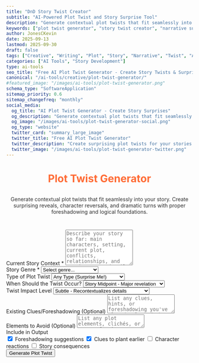 ```yaml
---
title: "DnD Story Twist Creator"
subtitle: "AI-Powered Plot Twist and Story Surprise Tool"
description: "Generate contextual plot twists that fit seamlessly into your story. Create surprising reveals, unexpected turns, and shocking moments for any narrative genre."
keywords: ["plot twist generator", "story twist creator", "narrative surprise", "story generator", "creative writing tool", "plot device", "story development", "writing inspiration", "twist ideas", "story elements"]
author: JonesCKevin
date: 2025-09-13
lastmod: 2025-09-30
draft: false
tags: ["Creative", "Writing", "Plot", "Story", "Narrative", "Twist", "AI", "Tools"]
categories: ["AI Tools", "Story Development"]
type: ai-tools
seo_title: "Free AI Plot Twist Generator - Create Story Twists & Surprises"
canonical: "/ai-tools/creative/plot-twist-generator/"
#featured_image: "/images/ai-tools/plot-twist-generator.png"
schema_type: "SoftwareApplication"
sitemap_priority: 0.6
sitemap_changefreq: "monthly"
social_media:
  og_title: "AI Plot Twist Generator - Create Story Surprises"
  og_description: "Generate contextual plot twists that fit seamlessly into your story. Perfect for writers seeking unexpected narrative turns."
  og_image: "/images/ai-tools/plot-twist-generator-social.png"
  og_type: "website"
  twitter_card: "summary_large_image"
  twitter_title: "Free AI Plot Twist Generator"
  twitter_description: "Create surprising plot twists for your stories with AI. Generate unexpected turns and shocking reveals."
  twitter_image: "/images/ai-tools/plot-twist-generator-twitter.png"
---
```


<link rel="stylesheet" href="plot-twist-generator.css">


<h1 style="text-align: center; margin-bottom: 30px; color: #ff6b35;">Plot Twist Generator</h1>
<p style="text-align: center; margin-bottom: 40px; opacity: 0.9;">
                Generate contextual plot twists that fit seamlessly into your story. Create surprising reveals, 
                character reversals, and dramatic turns with proper foreshadowing and logical foundations.
            </p>
<form onsubmit="generateTwist(); return false;">
<div class="form-group">
<label for="storyContext">Current Story Context *</label>
<textarea id="storyContext" placeholder="Describe your story so far: main characters, setting, current plot, conflicts, relationships, and any important details that a plot twist should consider..." required="" rows="6"></textarea>
</div>
<div class="form-group">
<label for="genre">Story Genre *</label>
<select id="genre" required="">
<option value="">Select genre...</option>
<option value="mystery">Mystery/Detective</option>
<option value="thriller">Thriller/Suspense</option>
<option value="fantasy">Fantasy</option>
<option value="sci-fi">Science Fiction</option>
<option value="romance">Romance</option>
<option value="horror">Horror</option>
<option value="drama">Drama</option>
<option value="adventure">Adventure</option>
<option value="comedy">Comedy</option>
<option value="historical">Historical Fiction</option>
<option value="crime">Crime</option>
<option value="psychological">Psychological</option>
<option value="literary">Literary Fiction</option>
<option value="young-adult">Young Adult</option>
<option value="superhero">Superhero</option>
<option value="western">Western</option>
<option value="mixed">Mixed/Multiple Genres</option>
</select>
</div>
<div class="form-group">
<label for="twistType">Type of Plot Twist</label>
<select id="twistType">
<option value="any">Any Type (Surprise Me!)</option>
<option value="identity">Character Identity Reveal</option>
<option value="betrayal">Betrayal/Alliance Switch</option>
<option value="hidden-connection">Hidden Character Connection</option>
<option value="false-reality">False Reality/Simulation</option>
<option value="time-manipulation">Time Travel/Manipulation</option>
<option value="unreliable-narrator">Unreliable Narrator Reveal</option>
<option value="moral-reversal">Moral Reversal (Hero/Villain)</option>
<option value="hidden-motive">Hidden Motive Reveal</option>
<option value="fake-death">Fake Death/Return</option>
<option value="secret-organization">Secret Organization</option>
<option value="family-secret">Family Secret/Heritage</option>
<option value="prophecy-subversion">Prophecy Subversion</option>
<option value="technology-reveal">Technology/Magic Reveal</option>
<option value="past-connection">Past Event Connection</option>
<option value="parallel-reality">Parallel World/Reality</option>
</select>
</div>
<div class="form-group">
<label for="twistTiming">When Should the Twist Occur?</label>
<select id="twistTiming">
<option value="midpoint">Story Midpoint - Major revelation</option>
<option value="climax">Near Climax - Final major twist</option>
<option value="resolution">Resolution - Epilogue surprise</option>
<option value="early">Early Story - Sets new direction</option>
<option value="multiple">Multiple Points - Series of reveals</option>
</select>
</div>
<div class="form-group">
<label for="impactLevel">Twist Impact Level</label>
<select id="impactLevel">
<option value="subtle">Subtle - Recontextualizes details</option>
<option value="moderate">Moderate - Changes story direction</option>
<option value="major">Major - Transforms entire narrative</option>
<option value="game-changing">Game-Changing - Everything is different</option>
</select>
</div>
<div class="form-group">
<label for="existingClues">Existing Clues/Foreshadowing (Optional)</label>
<textarea id="existingClues" placeholder="List any clues, hints, or foreshadowing you've already planted that the twist should incorporate or build upon..." rows="3"></textarea>
</div>
<div class="form-group">
<label for="avoidElements">Elements to Avoid (Optional)</label>
<textarea id="avoidElements" placeholder="List any plot elements, clichés, or types of twists you want to avoid..." rows="2"></textarea>
</div>
<div class="form-group">
<label for="includeOptions">Include in Output</label>
<div class="checkbox-group">
<div class="checkbox-row">
<label class="checkbox-inline"><input checked="" id="includeForeshadowing" type="checkbox"/> Foreshadowing suggestions</label>
<label class="checkbox-inline"><input checked="" id="includeClues" type="checkbox"/> Clues to plant earlier</label>
<label class="checkbox-inline"><input id="includeReactions" type="checkbox"/> Character reactions</label>
<label class="checkbox-inline"><input id="includeConsequences" type="checkbox"/> Story consequences</label>
</div>
</div>
</div>
<button type="submit" class="btn-primary">Generate Plot Twist</button>
</form>
<div class="ai-loading" id="loadingDiv" style="display: none;">
    <div class="ai-loading-spinner"></div>
    <div>Crafting your plot twist...</div>
</div>
<div id="errorDiv" style="display: none;"></div>
<div id="resultDiv" style="display: none;">
<h3 style="color: #ff6b35; margin-bottom: 20px;">Your Plot Twist</h3>
<div class="result-content" id="resultContent"></div>
<div style="margin-top: 30px; gap: 15px; display: flex; justify-content: center; flex-wrap: wrap;">
<button class="btn-primary" onclick="generateAlternative()" style="width: auto; padding: 10px 20px; background: linear-gradient(135deg, #ff6b35, #ff8555);">🔄 Alternative Twist</button>
<button class="btn-primary" onclick="copyResult()" style="width: auto; padding: 10px 20px;">📋 Copy to Clipboard</button>
<button class="btn-primary" onclick="downloadResult('markdown')" style="width: auto; padding: 10px 20px; background: linear-gradient(135deg, #28a745, #34ce57);">� Download Markdown</button>
<button class="btn-primary" onclick="downloadResult('html')" style="width: auto; padding: 10px 20px; background: linear-gradient(135deg, #17a2b8, #20c997);">🌐 Download HTML</button>
<button class="btn-primary" onclick="generateVariation()" style="width: auto; padding: 10px 20px; background: linear-gradient(135deg, #6f42c1, #8e5bcd);">🎭 Refine Twist</button>

</div>


<script src="plot-twist-generator.js"></script>




